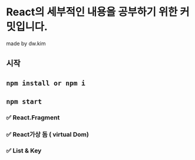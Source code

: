 # React의 세부적인 내용을 공부하기 위한 커밋입니다.

made by dw.kim

## 시작
## `npm install or npm i`
## `npm start`

### ✅ React.Fragment

### ✅ React가상 돔 ( virtual Dom)

### ✅ List & Key
